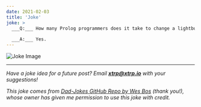 ```yaml
---
date: 2021-02-03
title: 'Joke'
joke: >
  ___Q:___ How many Prolog programmers does it take to change a lightbulb?
  
  ___A:___ Yes.
---
```


![Joke Image](https://private.xtrp.io/projects/DailyDeveloperJokes/public_image_server/images/5e12588f481d4.png)

---
*Have a joke idea for a future post? Email **[xtrp@xtrp.io](mailto:xtrp@xtrp.io)** with your suggestions!*

*This joke comes from [Dad-Jokes GitHub Repo by Wes Bos](https://github.com/wesbos/dad-jokes) (thank you!), whose owner has given me permission to use this joke with credit.*

<!-- 
Joke text:
**Q:** How many Prolog programmers does it take to change a lightbulb?

**A:** Yes.
 -->

